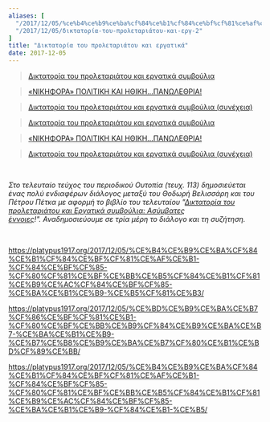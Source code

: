 ```yaml
---
aliases: [
  "/2017/12/05/%ce%b4%ce%b9%ce%ba%cf%84%ce%b1%cf%84%ce%bf%cf%81%ce%af%ce%b1-%cf%84%ce%bf%cf%85-%cf%80%cf%81%ce%bf%ce%bb%ce%b5%cf%84%ce%b1%cf%81%ce%b9%ce%ac%cf%84%ce%bf%cf%85-%ce%ba%ce%b1%ce%b9-%ce%b5%cf%81%ce%b3-2",
  "/2017/12/05/δικτατορία-του-προλεταριάτου-και-εργ-2"
]
title: "Δικτατορία του προλεταριάτου και εργατικά"
date: 2017-12-05
---
```


> [Δικτατορία του προλεταριάτου και εργατικά
> συμβούλια](https://platypus1917.org/2017/12/05/%ce%b4%ce%b9%ce%ba%cf%84%ce%b1%cf%84%ce%bf%cf%81%ce%af%ce%b1-%cf%84%ce%bf%cf%85-%cf%80%cf%81%ce%bf%ce%bb%ce%b5%cf%84%ce%b1%cf%81%ce%b9%ce%ac%cf%84%ce%bf%cf%85-%ce%ba%ce%b1%ce%b9-%ce%b5%cf%81%ce%b3/)


> [«ΝΙΚΗΦΟΡΑ» ΠΟΛΙΤΙΚΗ ΚΑΙ
> ΗΘΙΚΗ…ΠΑΝΩΛΕΘΡΙΑ!](https://platypus1917.org/2017/12/05/%ce%bd%ce%b9%ce%ba%ce%b7%cf%86%ce%bf%cf%81%ce%b1-%cf%80%ce%bf%ce%bb%ce%b9%cf%84%ce%b9%ce%ba%ce%b7-%ce%ba%ce%b1%ce%b9-%ce%b7%ce%b8%ce%b9%ce%ba%ce%b7%cf%80%ce%b1%ce%bd%cf%89%ce%bb/)


> [Δικτατορία του προλεταριάτου και εργατικά συμβούλια
> (συνέχεια)](https://platypus1917.org/2017/12/05/%ce%b4%ce%b9%ce%ba%cf%84%ce%b1%cf%84%ce%bf%cf%81%ce%af%ce%b1-%cf%84%ce%bf%cf%85-%cf%80%cf%81%ce%bf%ce%bb%ce%b5%cf%84%ce%b1%cf%81%ce%b9%ce%ac%cf%84%ce%bf%cf%85-%ce%ba%ce%b1%ce%b9-%cf%84%ce%b1-%ce%b5/)



> [Δικτατορία του προλεταριάτου και εργατικά
> συμβούλια](https://platypus1917.org/2017/12/05/%ce%b4%ce%b9%ce%ba%cf%84%ce%b1%cf%84%ce%bf%cf%81%ce%af%ce%b1-%cf%84%ce%bf%cf%85-%cf%80%cf%81%ce%bf%ce%bb%ce%b5%cf%84%ce%b1%cf%81%ce%b9%ce%ac%cf%84%ce%bf%cf%85-%ce%ba%ce%b1%ce%b9-%ce%b5%cf%81%ce%b3/)


> [«ΝΙΚΗΦΟΡΑ» ΠΟΛΙΤΙΚΗ ΚΑΙ
> ΗΘΙΚΗ…ΠΑΝΩΛΕΘΡΙΑ!](https://platypus1917.org/2017/12/05/%ce%bd%ce%b9%ce%ba%ce%b7%cf%86%ce%bf%cf%81%ce%b1-%cf%80%ce%bf%ce%bb%ce%b9%cf%84%ce%b9%ce%ba%ce%b7-%ce%ba%ce%b1%ce%b9-%ce%b7%ce%b8%ce%b9%ce%ba%ce%b7%cf%80%ce%b1%ce%bd%cf%89%ce%bb/)

> [Δικτατορία του προλεταριάτου και εργατικά συμβούλια
> (συνέχεια)](https://platypus1917.org/2017/12/05/%ce%b4%ce%b9%ce%ba%cf%84%ce%b1%cf%84%ce%bf%cf%81%ce%af%ce%b1-%cf%84%ce%bf%cf%85-%cf%80%cf%81%ce%bf%ce%bb%ce%b5%cf%84%ce%b1%cf%81%ce%b9%ce%ac%cf%84%ce%bf%cf%85-%ce%ba%ce%b1%ce%b9-%cf%84%ce%b1-%ce%b5/)


 

*Στο τελευταίο τεύχος του περιοδικού Ουτοπία (τευχ. 113) δημοσιεύεται ένας πολύ ενδιαφέρων διάλογος μεταξύ του Θοδωρή Βελισσάρη και του Πέτρου Πέτκα με αφορμή το βιβλίο του τελευταίου "[Δικτατορία του προλεταριάτου και Εργατικά συμβούλια: Ασύμβατες έννοιες](https://www.provo.gr/diktat-prolet-k-ergat-symv/)!". Αναδημοσιεύουμε σε τρία μέρη το διάλογο και τη συζήτηση.*

 

https://platypus1917.org/2017/12/05/%CE%B4%CE%B9%CE%BA%CF%84%CE%B1%CF%84%CE%BF%CF%81%CE%AF%CE%B1-%CF%84%CE%BF%CF%85-%CF%80%CF%81%CE%BF%CE%BB%CE%B5%CF%84%CE%B1%CF%81%CE%B9%CE%AC%CF%84%CE%BF%CF%85-%CE%BA%CE%B1%CE%B9-%CE%B5%CF%81%CE%B3/

https://platypus1917.org/2017/12/05/%CE%BD%CE%B9%CE%BA%CE%B7%CF%86%CE%BF%CF%81%CE%B1-%CF%80%CE%BF%CE%BB%CE%B9%CF%84%CE%B9%CE%BA%CE%B7-%CE%BA%CE%B1%CE%B9-%CE%B7%CE%B8%CE%B9%CE%BA%CE%B7%CF%80%CE%B1%CE%BD%CF%89%CE%BB/

https://platypus1917.org/2017/12/05/%CE%B4%CE%B9%CE%BA%CF%84%CE%B1%CF%84%CE%BF%CF%81%CE%AF%CE%B1-%CF%84%CE%BF%CF%85-%CF%80%CF%81%CE%BF%CE%BB%CE%B5%CF%84%CE%B1%CF%81%CE%B9%CE%AC%CF%84%CE%BF%CF%85-%CE%BA%CE%B1%CE%B9-%CF%84%CE%B1-%CE%B5/
